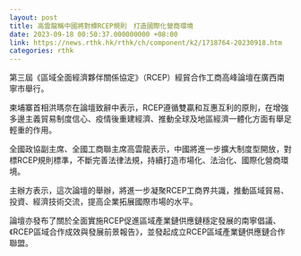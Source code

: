 ```yaml
---
layout: post
title: 高雲龍稱中國將對標RCEP規則　打造國際化營商環境
date: 2023-09-18 00:50:37.000000000 +08:00
link: https://news.rthk.hk/rthk/ch/component/k2/1718764-20230918.htm
categories: rthk
---
```


第三屆《區域全面經濟夥伴關係協定》（RCEP）經貿合作工商高峰論壇在廣西南寧市舉行。

柬埔寨首相洪瑪奈在論壇致辭中表示，RCEP遵循雙贏和互惠互利的原則，在增強多邊主義貿易制度信心、疫情後重建經濟、推動全球及地區經濟一體化方面有舉足輕重的作用。

全國政協副主席、全國工商聯主席高雲龍表示，中國將進一步擴大制度型開放，對標RCEP規則標準，不斷完善法律法規，持續打造市場化、法治化、國際化營商環境。

主辦方表示，這次論壇的舉辦，將進一步凝聚RCEP工商界共識，推動區域貿易、投資、經濟技術交流，提高企業拓展國際市場的水平。

論壇亦發布了關於全面實施RCEP促進區域產業鏈供應鏈穩定發展的南寧倡議、《RCEP區域合作成效與發展前景報告》，並發起成立RCEP區域產業鏈供應鏈合作聯盟。
